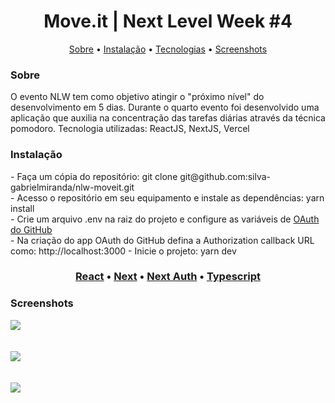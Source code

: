 <h1 align="center">Move.it | Next Level Week #4</h1>

<p align="center">
 <a href="#sobre">Sobre</a> •
 <a href="#instalacao">Instalação</a> • 
 <a href="#tecnologias">Tecnologias</a> • 
 <a href="#prints">Screenshots</a>
</p>



<a id="sobre"></a>
<h3>Sobre</h3>
O evento NLW tem como objetivo atingir o "próximo nível" do desenvolvimento em 5 dias. Durante o quarto evento foi desenvolvido uma aplicação que auxilia na concentração das tarefas diárias através da técnica pomodoro. Tecnologia utilizadas: ReactJS, NextJS, Vercel


<a id="instalacao"></a>
<h3>Instalação</h3>
- Faça um cópia do repositório: git clone git@github.com:silva-gabrielmiranda/nlw-moveit.git<br>
- Acesso o repositório em seu equipamento e instale as dependências: yarn install<br>
- Crie um arquivo .env na raiz do projeto e configure as variáveis de <a href="https://docs.github.com/en/developers/apps/creating-an-oauth-app">OAuth do GitHub</a><br>
- Na criação do app OAuth do GitHub defina a Authorization callback URL como: http://localhost:3000
- Inicie o projeto: yarn dev<br>

<a id="tecnologias"></a>
<h3 align="center">
    <a href="https://pt-br.reactjs.org/">React</a> •
    <a href="https://nextjs.org/docs/getting-started">Next</a> •
    <a href="https://next-auth.js.org/getting-started/introduction">Next Auth</a> •
    <a href="https://www.typescriptlang.org/docs/">Typescript</a>
</h3>

<a id="prints"></a>
<h3>Screenshots</h3>

<img src="https://i.imgur.com/BIgA8S0.png"/><br><br><br>
<img src="https://i.imgur.com/qyt8dlO.png"/><br><br><br>
<img src="https://i.imgur.com/llzbpcm.png"/><br><br><br>
